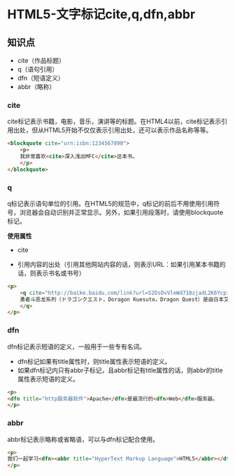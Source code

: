 HTML5-文字标记cite,q,dfn,abbr
============================

## 知识点

* cite（作品标题）
* q（语句引用）
* dfn（短语定义）
* abbr（略称）

### cite

cite标记表示书籍，电影，音乐，演讲等的标题。在HTML4以前，cite标记表示引用出处，但从HTML5开始不仅仅表示引用出处，还可以表示作品名称等等。

~~~html
<blockquote cite="urn:isbn:1234567890">
    <p>
    我非常喜欢<cite>深入浅出MFC</cite>这本书。
    </p>
</blockquote>
~~~

### q

q标记表示语句单位的引用。在HTML5的规范中，q标记的前后不用使用引用符号，浏览器会自动识别并正常显示。另外，如果引用段落时，请使用blockquote标记。

**使用属性**

* cite
 + 引用内容的出处（引用其他网站内容的话，则表示URL：如果引用某本书籍的话，则表示书名或书号）

~~~html
<p>
    <q cite="http://baike.baidu.com/link?url=S2DsDvVleWd710zjadL2K6Ycpi2RNsKkmQf_9EXsNvJgOMrmwYbrDPwyprG1-BRniRekg7XkjfZyj337dhklGxE-3NatuKrrr1ntiRbB86y">
    勇者斗恶龙系列（ドラゴンクエスト，Doragon Kuesuto，Dragon Quest）是由日本艾尼克斯（现为史克威尔艾尼克斯）研发的电子角色扮演游戏（RPG）系列，其作为游戏史上最畅销的长寿游戏系列之一，在日本具有“国民RPG”之称。
    </q>
</p>
~~~

### dfn

dfn标记表示短语的定义，一般用于一些专有名词。

* dfn标记如果有title属性时，则title属性表示短语的定义。
* 如果dfn标记内只有abbr子标记，且abbr标记有title属性的话，则abbr的title属性表示短语的定义。

~~~html
<p>
<dfn title="http服务器软件">Apache</dfn>是最流行的<dfn>Web</dfn>服务器。
</p>
~~~

### abbr

abbr标记表示略称或省略语，可以与dfn标记配合使用。

~~~html
<p>
我们一起学习<dfn><abbr title="HyperText Markup Language">HTML5</abbr></dfn>网页标记语言。
</p>
~~~

